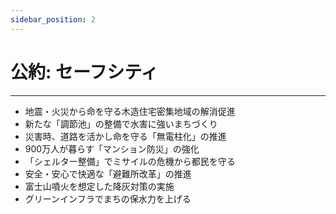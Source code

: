 ```yaml
---
sidebar_position: 2
---
```


# 公約: セーフシティ
---------------------

- 地震・火災から命を守る木造住宅密集地域の解消促進
- 新たな「調節池」の整備で水害に強いまちづくり
- 災害時、道路を活かし命を守る「無電柱化」の推進
- 900万人が暮らす「マンション防災」の強化
- 「シェルター整備」でミサイルの危機から都民を守る
- 安全・安心で快適な「避難所改革」の推進
- 富士山噴火を想定した降灰対策の実施
- グリーンインフラでまちの保水力を上げる